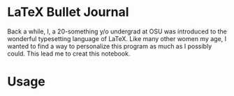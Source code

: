 # LaTeX Bullet Journal

Back a while, I, a 20-something y/o undergrad at OSU was introduced to the wonderful typesetting language of LaTeX. Like many other women my age, I wanted to find a way to personalize this program as much as I possibly could. This lead me to creat this notebook.

# Usage
